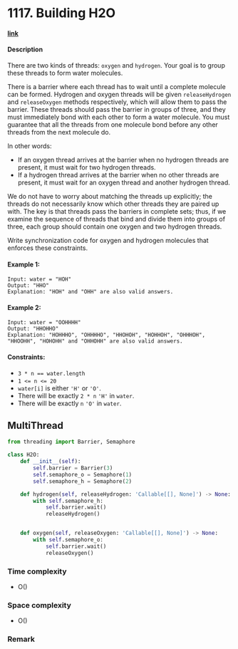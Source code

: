 # 1117. Building H2O

#### [link](https://leetcode.com/problems/building-h2o/)

#### Description
There are two kinds of threads: `oxygen` and `hydrogen`. Your goal is to group these threads to form water molecules.

There is a barrier where each thread has to wait until a complete molecule can be formed. Hydrogen and oxygen threads will be given `releaseHydrogen` and `releaseOxygen` methods respectively, which will allow them to pass the barrier. These threads should pass the barrier in groups of three, and they must immediately bond with each other to form a water molecule. You must guarantee that all the threads from one molecule bond before any other threads from the next molecule do.

In other words:

* If an oxygen thread arrives at the barrier when no hydrogen threads are present, it must wait for two hydrogen threads.
* If a hydrogen thread arrives at the barrier when no other threads are present, it must wait for an oxygen thread and another hydrogen thread.

We do not have to worry about matching the threads up explicitly; the threads do not necessarily know which other threads they are paired up with. The key is that threads pass the barriers in complete sets; thus, if we examine the sequence of threads that bind and divide them into groups of three, each group should contain one oxygen and two hydrogen threads.

Write synchronization code for oxygen and hydrogen molecules that enforces these constraints.

#### Example 1:
```
Input: water = "HOH"
Output: "HHO"
Explanation: "HOH" and "OHH" are also valid answers.
```
#### Example 2:
```
Input: water = "OOHHHH"
Output: "HHOHHO"
Explanation: "HOHHHO", "OHHHHO", "HHOHOH", "HOHHOH", "OHHHOH", "HHOOHH", "HOHOHH" and "OHHOHH" are also valid answers.
```

#### Constraints:
* `3 * n == water.length`
* `1 <= n <= 20`
* `water[i]` is either `'H'` or `'O'`.
* There will be exactly `2 * n` `'H'` in `water`.
* There will be exactly `n` `'O'` in `water`.

## MultiThread
```python
from threading import Barrier, Semaphore

class H2O:
    def __init__(self):
        self.barrier = Barrier(3)
        self.semaphore_o = Semaphore(1)
        self.semaphore_h = Semaphore(2)

    def hydrogen(self, releaseHydrogen: 'Callable[[], None]') -> None:
        with self.semaphore_h:
            self.barrier.wait()
            releaseHydrogen()


    def oxygen(self, releaseOxygen: 'Callable[[], None]') -> None:
        with self.semaphore_o:
            self.barrier.wait()
            releaseOxygen()
```
### Time complexity
* O()
### Space complexity
* O()
### Remark